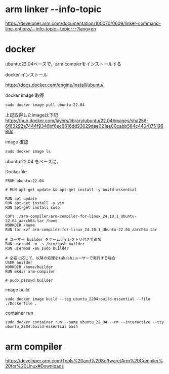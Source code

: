 # arm linker --info-topic
https://developer.arm.com/documentation/100070/0609/linker-command-line-options/--info-topic--topic---?lang=en


# docker
ubuntu:22.04ベースで、arm compierをインストールする

docker インストール

https://docs.docker.com/engine/install/ubuntu/


docker image 取得

```
sudo docker image pull ubuntu:22.04
```

上記取得したimageは下記
https://hub.docker.com/layers/library/ubuntu/22.04/images/sha256-6f63292a7444f9346bf6ec6816dd93029dae021ee00cabb564c440417519680c


image 確認

```
sudo docker image ls
```


ubuntu:22.04 をベースに、

Dockerfile
```
FROM ubuntu:22.04

# RUN apt-get update && apt-get install -y build-essential

RUN apt update
RUN apt-get install -y vim
RUN apt-get install sudo

COPY ./arm-compiler/arm-compiler-for-linux_24.10.1_Ubuntu-22.04_aarch64.tar /home
WORKDIR /home
RUN tar xvf arm-compiler-for-linux_24.10.1_Ubuntu-22.04_aarch64.tar

# ユーザー builder をホームディレクトリ付きで追加
RUN useradd -m -s /bin/bash builder
RUN usermod -aG sudo builder

# 必要に応じて、以降の処理をtakashiユーザーで実行する場合
USER builder
WORKDIR /home/builder
RUN mkdir arm-compiler

# sudo passwd builder

```

image build
```
sudo docker image build --tag ubuntu_2204:build-essential --file ./Dockerfile .
```

container run
```
sudo docker container run --name ubuntu_22_04 --rm --interactive --tty ubuntu_2204:build-essential bash
```


# arm compiler

https://developer.arm.com/Tools%20and%20Software/Arm%20Compiler%20for%20Linux#Downloads



